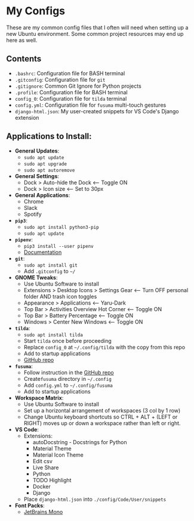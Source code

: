 # My Configs

These are my common config files that I often will need when setting up a new Ubuntu environment. Some common project resources may end up here as well.

## Contents
- `.bashrc`: Configuration file for BASH terminal
- `.gitconfig`: Configuration file for `git`
- `.gitignore`: Common Git Ignore for Python projects
- `.profile`: Configuration file for BASH terminal
- `config_0`: Configuration file for `tilda` terminal
- `config.yml`: Configuration file for `fusuma` multi-touch gestures
- `django-html.json`: My user-created snippets for VS Code's Django extension

## Applications to Install:
- **General Updates**:
  - `sudo apt update`
  - `sudo apt upgrade`
  - `sudo apt autoremove`
- **General Settings**:
  - Dock > Auto-hide the Dock <-- Toggle ON
  - Dock > Icon size <-- Set to 30px
- **General Applications**:
  - Chrome
  - Slack
  - Spotify
- **`pip3`**: 
  - `sudo apt install python3-pip`
  - `sudo apt update`
- **`pipenv`**:
  - `pip3 install --user pipenv` 
  - [Documentation](https://pipenv.readthedocs.io/en/latest/install/#installing-pipenv)
- **`git`**:
  - `sudo apt install git`
  - Add `.gitconfig` to `~/`
- **GNOME Tweaks**:
  - Use Ubuntu Software to install
  - Extensions > Desktop Icons > Settings Gear <-- Turn OFF personal folder AND trash icon toggles
  - Appearance > Applications <-- Yaru-Dark
  - Top Bar > Activities Overview Hot Corner <-- Toggle ON
  - Top Bar > Battery Percentage <-- Toggle ON
  - Windows > Center New Windows <-- Toggle ON
- **`tilda`**:
  - `sudo apt install tilda`
  - Start `tilda` once before proceeding
  - Replace `config_0` at `~/.config/tilda` with the copy from this repo
  - Add to startup applications
  - [GitHub repo](https://github.com/lanoxx/tilda)
- **`fusuma`**: 
  - Follow instruction in the [GitHub repo](https://github.com/iberianpig/fusuma)
  - Create`fusuma` directory in `~/.config`
  - Add `config.yml` to `~/.config/fusuma`
  - Add to startup applications
- **Workspace Matrix**:
  - Use Ubuntu Software to install 
  - Set up a horizontal arrangement of workspaces (3 col by 1 row)
  - Change Ubuntu keyboard shortcuts so CTRL + ALT + (LEFT or RIGHT) moves up or down a workspace rather than left or right.
- **VS Code**:
  - Extensions:
    - autoDocstring - Docstrings for Python
    - Material Theme
    - Material Icon Theme
    - Edit csv
    - Live Share
    - Python
    - TODO Highlight
    - Docker
    - Django
  - Place `django-html.json` into `./config/Code/User/snippets`
- **Font Packs**:
  - [JetBrains Mono](https://www.jetbrains.com/lp/mono/)
